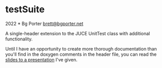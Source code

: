 # testSuite

2022 * Bg Porter 
brett@bgporter.net

A single-header extension to the JUCE UnitTest class with additional functionality. 

Until I have an opportunity to create more thorough documentation than you'll find in the doxygen comments in the header file, you can read the [slides to a presentation](https://docs.google.com/presentation/d/1leLyoqLf35WRJXyVE8zTlLXCJt20YL0xUEwO8eI6FD4/edit#slide=id.g114c001bfa7_0_11) I've given. 